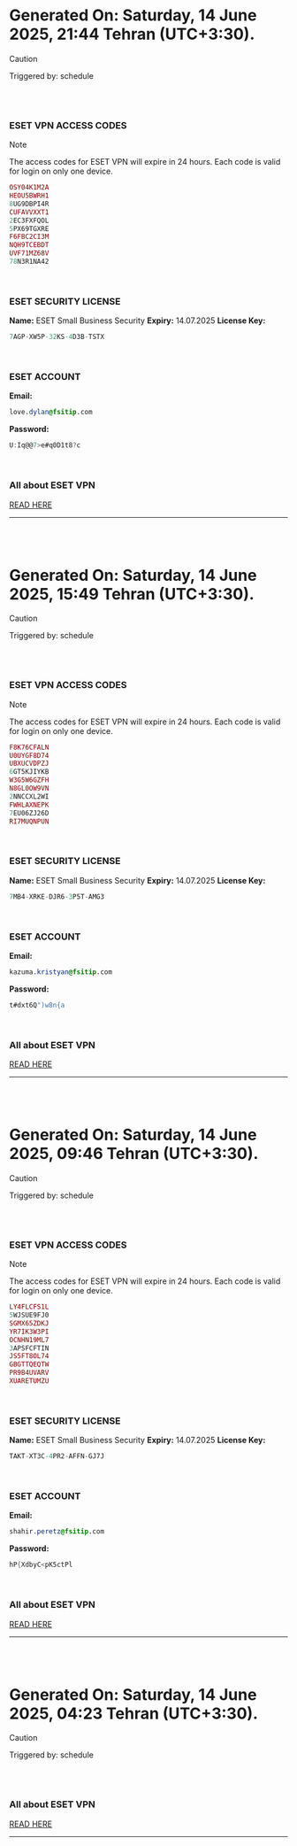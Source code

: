 # Generated On: Saturday, 14 June 2025, 21:44 Tehran (UTC+3:30).

> [!CAUTION]
> Triggered by: schedule

<br><br>

### ESET VPN ACCESS CODES

> [!NOTE]
> The access codes for ESET VPN will expire in 24 hours.
> Each code is valid for login on only one device.

```ruby
OSY04K1M2A
HEOU5BWRH1
8UG9DBPI4R
CUFAVVXXT1
2EC3FXFQOL
5PX69TGXRE
F6FBC2CI3M
NQH9TCEBDT
UVF71MZ68V
78N3R1NA42
```

<br>

### ESET SECURITY LICENSE

**Name:** ESET Small Business Security
**Expiry:** 14.07.2025
**License Key:**

```POV-Ray SDL
7AGP-XW5P-32KS-4D3B-TSTX
```

<br>

### ESET ACCOUNT

**Email:**

```CSS
love.dylan@fsitip.com
```

**Password:**

```POV-Ray SDL
U:Iq@@7>e#q0D1t8?c
```

<br>

### All about ESET VPN

[READ HERE](https://t.me/F_NiREvil/2113)

---

<br><br>

# Generated On: Saturday, 14 June 2025, 15:49 Tehran (UTC+3:30).

> [!CAUTION]
> Triggered by: schedule

<br><br>

### ESET VPN ACCESS CODES

> [!NOTE]
> The access codes for ESET VPN will expire in 24 hours.
> Each code is valid for login on only one device.

```ruby
F8K76CFALN
U0UYGF8D74
UBXUCVDPZJ
6GT5KJIYKB
W3G5W6GZFH
N8GL0OW9VN
2NNCCXL2WI
FWHLAXNEPK
7EU06ZJ26D
RI7MUQNPUN
```

<br>

### ESET SECURITY LICENSE

**Name:** ESET Small Business Security
**Expiry:** 14.07.2025
**License Key:**

```POV-Ray SDL
7MB4-XRKE-DJR6-3P5T-AMG3
```

<br>

### ESET ACCOUNT

**Email:**

```CSS
kazuma.kristyan@fsitip.com
```

**Password:**

```POV-Ray SDL
t#dxt6Q")w8n{a
```

<br>

### All about ESET VPN

[READ HERE](https://t.me/F_NiREvil/2113)

---

<br><br>

# Generated On: Saturday, 14 June 2025, 09:46 Tehran (UTC+3:30).

> [!CAUTION]
> Triggered by: schedule

<br><br>

### ESET VPN ACCESS CODES

> [!NOTE]
> The access codes for ESET VPN will expire in 24 hours.
> Each code is valid for login on only one device.

```ruby
LY4FLCFS1L
5WJSUE9FJ0
SGMX65ZDKJ
YR7IK3W3PI
OCNHN19ML7
3APSFCFTIN
JS5FT8OL74
GBGTTQEQTW
PR9B4UVARV
XUARETUMZU
```

<br>

### ESET SECURITY LICENSE

**Name:** ESET Small Business Security
**Expiry:** 14.07.2025
**License Key:**

```POV-Ray SDL
TAKT-XT3C-4PR2-AFFN-GJ7J
```

<br>

### ESET ACCOUNT

**Email:**

```CSS
shahir.peretz@fsitip.com
```

**Password:**

```POV-Ray SDL
hP{XdbyC<pK5ctPl
```

<br>

### All about ESET VPN

[READ HERE](https://t.me/F_NiREvil/2113)

---

<br><br>

# Generated On: Saturday, 14 June 2025, 04:23 Tehran (UTC+3:30).

> [!CAUTION]
> Triggered by: schedule

<br><br>

### All about ESET VPN

[READ HERE](https://t.me/F_NiREvil/2113)

---

<br><br>

